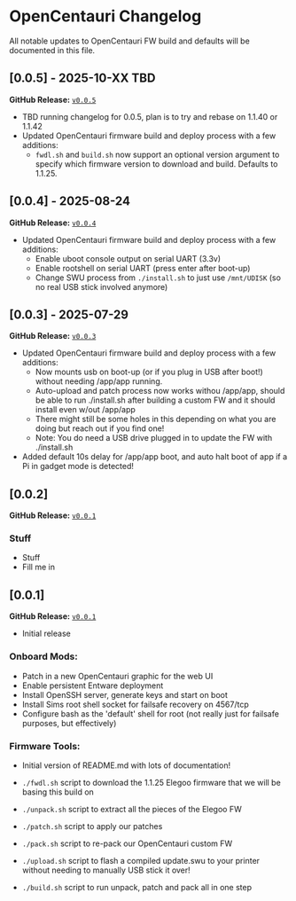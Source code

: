 # OpenCentauri Changelog

All notable updates to OpenCentauri FW build and defaults will be documented in this file.

## [0.0.5] - 2025-10-XX TBD
**GitHub Release:** [`v0.0.5`](https://github.com/OpenCentauri/cc-fw-tools/releases/tag/v0.0.5)  

- TBD running changelog for 0.0.5, plan is to try and rebase on 1.1.40 or 1.1.42
- Updated OpenCentauri firmware build and deploy process with a few additions:
  - `fwdl.sh` and `build.sh` now support an optional version argument to specify which firmware version to download and build. Defaults to 1.1.25.

## [0.0.4] - 2025-08-24
**GitHub Release:** [`v0.0.4`](https://github.com/OpenCentauri/cc-fw-tools/releases/tag/v0.0.4)  

- Updated OpenCentauri firmware build and deploy process with a few additions:
  - Enable uboot console output on serial UART (3.3v)
  - Enable rootshell on serial UART (press enter after boot-up)
  - Change SWU process from `./install.sh` to just use `/mnt/UDISK` (so no real USB stick involved anymore)

## [0.0.3] - 2025-07-29
**GitHub Release:** [`v0.0.3`](https://github.com/OpenCentauri/cc-fw-tools/releases/tag/v0.0.3)  

- Updated OpenCentauri firmware build and deploy process with a few additions:
  - Now mounts usb on boot-up (or if you plug in USB after boot!) without needing /app/app running.
  - Auto-upload and patch process now works withou /app/app, should be able to run ./install.sh after building a custom FW and it should install even w/out /app/app
  - There might still be some holes in this depending on what you are doing but reach out if you find one!
  - Note: You do need a USB drive plugged in to update the FW with ./install.sh
- Added default 10s delay for /app/app boot, and auto halt boot of app if a Pi in gadget mode is detected!

## [0.0.2] 
**GitHub Release:** [`v0.0.1`](https://github.com/OpenCentauri/cc-fw-tools/releases/tag/v0.0.2)
### Stuff
  - Stuff
  - Fill me in

## [0.0.1] 
**GitHub Release:** [`v0.0.1`](https://github.com/OpenCentauri/cc-fw-tools/releases/tag/v0.0.1)  
- Initial release
### Onboard Mods:
  - Patch in a new OpenCentauri graphic for the web UI
  - Enable persistent Entware deployment
  - Install OpenSSH server, generate keys and start on boot
  - Install Sims root shell socket for failsafe recovery on 4567/tcp
  - Configure bash as the 'default' shell for root (not really just for failsafe purposes, but effectively)
### Firmware Tools:
  - Initial version of README.md with lots of documentation!

  - `./fwdl.sh` script to download the 1.1.25 Elegoo firmware that we will be basing this build on
  - `./unpack.sh` script to extract all the pieces of the Elegoo FW
  - `./patch.sh` script to apply our patches
  - `./pack.sh` script to re-pack our OpenCentauri custom FW
  - `./upload.sh` script to flash a compiled update.swu to your printer without needing to manually USB stick it over!
  - `./build.sh` script to run unpack, patch and pack all in one step
